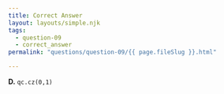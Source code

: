 ```yaml
---
title: Correct Answer
layout: layouts/simple.njk
tags:
  - question-09
  - correct_answer
permalink: "questions/question-09/{{ page.fileSlug }}.html"

---
```



**D.** `qc.cz(0,1)`
